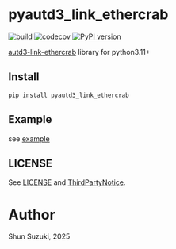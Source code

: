 # pyautd3_link_ethercrab

![build](https://github.com/shinolab/pyautd3_link_ethercrab/workflows/build/badge.svg)
[![codecov](https://codecov.io/gh/shinolab/pyautd3_link_ethercrab/graph/badge.svg?precision=2)](https://codecov.io/gh/shinolab/pyautd3_link_ethercrab)
[![PyPI version](https://img.shields.io/pypi/v/pyautd3_link_ethercrab)](https://pypi.org/project/pyautd3_link_ethercrab/)

[autd3-link-ethercrab](https://github.com/shinolab/autd3-link-ethercrab) library for python3.11+

## Install

```
pip install pyautd3_link_ethercrab
```

## Example

see [example](./example)

## LICENSE

See [LICENSE](./LICENSE) and [ThirdPartyNotice](./ThirdPartyNotices.txt).

# Author

Shun Suzuki, 2025
